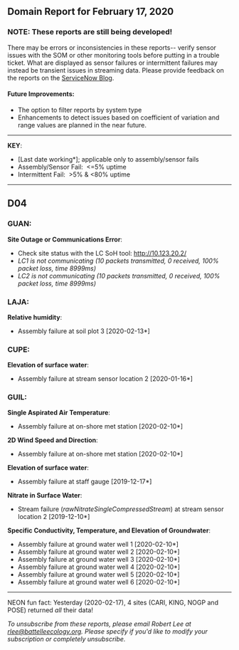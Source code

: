 ## Domain Report for February 17, 2020


### NOTE: These reports are still being developed!
There may be errors or inconsistencies in these reports-- verify sensor issues with the SOM or other monitoring tools before putting in a trouble ticket. What are displayed as sensor failures or intermittent failures may instead be transient issues in streaming data.
Please provide feedback on the reports on the [ServiceNow Blog](https://neon.service-now.com/community?id=community_blog&sys_id=9b4fbe8adbed734017ecf9041d9619be).

#### Future Improvements: 
 - The option to filter reports by system type 
 - Enhancements to detect issues based on coefficient of variation and range values are planned in the near future.

***

**KEY**:

 - [Last date working*]; applicable only to assembly/sensor fails
 - Assembly/Sensor Fail:&nbsp;&nbsp;<=5% uptime
 - Intermittent Fail:&nbsp;&nbsp;>5% & <80% uptime

***
## D04

### GUAN:

**Site Outage or Communications Error**:
 - Check site status with the LC SoH tool: http://10.123.20.2/
 - _LC1 is not communicating (10 packets transmitted, 0 received, 100% packet loss, time 8999ms)_
 - _LC2 is not communicating (10 packets transmitted, 0 received, 100% packet loss, time 8999ms)_

### LAJA:

**Relative humidity**:
 - Assembly failure at soil plot 3 [2020-02-13*]

### CUPE:

**Elevation of surface water**:
 - Assembly failure at stream sensor location 2 [2020-01-16*]

### GUIL:

**Single Aspirated Air Temperature**:
 - Assembly failure at on-shore met station [2020-02-10*]

**2D Wind Speed and Direction**:
 - Assembly failure at on-shore met station [2020-02-10*]

**Elevation of surface water**:
 - Assembly failure at staff gauge [2019-12-17*]

**Nitrate in Surface Water**:
 - Stream failure (_rawNitrateSingleCompressedStream_) at stream sensor location 2 [2019-12-10*]

**Specific Conductivity, Temperature, and Elevation of Groundwater**:
 - Assembly failure at ground water well 1 [2020-02-10*]
 - Assembly failure at ground water well 2 [2020-02-10*]
 - Assembly failure at ground water well 3 [2020-02-10*]
 - Assembly failure at ground water well 4 [2020-02-10*]
 - Assembly failure at ground water well 5 [2020-02-10*]
 - Assembly failure at ground water well 6 [2020-02-10*]

***
NEON fun fact: Yesterday (2020-02-17), 4 sites (CARI, KING, NOGP and POSE) returned _all_ their data!

_To unsubscribe from these reports, please email Robert Lee at rlee@battelleecology.org. Please specify if you'd like to modify your subscription or completely unsubscribe._
